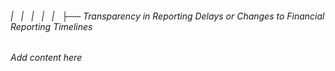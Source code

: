 ###### |   |   |   |   |   ├── Transparency in Reporting Delays or Changes to Financial Reporting Timelines

*Add content here*